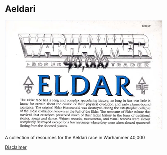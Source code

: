 # Aeldari
![Eldar](./Images/Eldar_first_rules.png)

A collection of resources for the Aeldari race in Warhammer 40,000

[Disclaimer](https://github.com/Ordo-Xenos/Legal)
